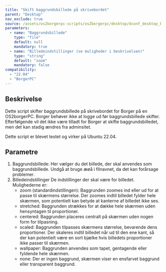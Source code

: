 ```yaml
---
title: "Skift baggrundsbillede på skrivebordet"
parent: "Desktop"
nav_exclude: true
source: /assets/os2borgerpc-scripts/os2borgerpc/desktop/dconf_desktop_background.sh
parameters:
  - name: "Baggrundsbillede"
    type: "file"
    default: null
    mandatory: true
  - name: "Billedeindstillinger (se muligheder i beskrivelsen)"
    type: "string"
    default: "zoom"
    mandatory: false
compatibility:  
  - "22.04"
  - "BorgerPC"
---
```


## Beskrivelse
Dette script skifter baggrundsbillede på skrivebordet for Borger på en OS2borgerPC.
Borger behøver ikke at logge ud før baggrundsbillede skifter.
Efterfølgende vil det ikke være tilladt for Borger at skifte baggrundsbilledet, men det kan stadig ændres fra adminsitet.

Dette script er blevet testet og virker på Ubuntu 22.04.

## Parametre
  
  1. Baggrundsbillede:
      Her vælger du det billede, der skal anvendes som baggrundsbillede.
      Undgå at bruge æøå i filnavnet, da det kan forårsage problemer.
  2. Billedeindstillinger
      De indstillinger der skal være for billedet. Mulighederne er:
      - zoom (standardindstillingen): Baggrunden zoomes ind eller ud for at passe til skærmens størrelse. Der zoomes indtil billedet fylder hele skærmen, som potentielt kan betyde at kanterne af billedet ikke ses.
      - stretched: Baggrunden strækkes for at dække hele skærmen uden hensyntagen til proportioner.
      - centered: Baggrunden placeres centralt på skærmen uden nogen form for tilpasning.
      - scaled: Baggrunden tilpasses skærmens størrelse, bevarende dens proportioner. Der skaleres indtil billedet når ud til den ene kant, så der kan potentielt være en sort bjælke hvis billedets proportioner ikke passer til skærmen.
      - wallpaper: Baggrunden anvendes som tapet, gentagende eller fyldende hele skærmen.
      - none: Der er ingen baggrund, skærmen viser en ensfarvet baggrund eller transparent baggrund.

